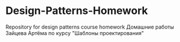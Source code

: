 # Design-Patterns-Homework
Repository for design patterns course homework
Домашние работы Зайцева Артёма по курсу "Шаблоны проектирования"
